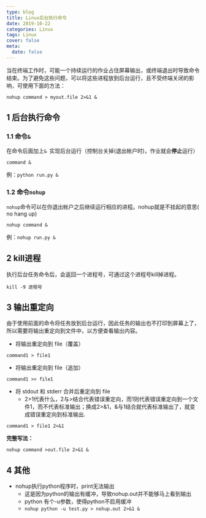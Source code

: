 ```yaml
---
type: blog
title: Linux后台执行命令
date: 2019-10-22
categories: Linux
tags: Linux
cover: false
meta:
  date: false
---
```




当在终端工作时，可能一个持续运行的作业占住屏幕输出，或终端退出时导致命令结束。为了避免这些问题，可以将这些进程放到后台运行，且不受终端关闭的影响，可使用下面的方法：

```shell
nohup command > myout.file 2>&1 &
```

<!-- more -->

## 1 后台执行命令

### 1.1 命令`&`

在命令后面加上`& `实现后台运行（控制台关掉(退出帐户时)，作业就会**停止**运行）

```
command &
```

例：`python run.py &`



### 1.2 命令`nohup`

`nohup`命令可以在你退出帐户之后继续运行相应的进程。nohup就是不挂起的意思( no hang up)

```shell
nohup command &
```

例：`nohup run.py &`



## 2 kill进程

执行后台任务命令后，会返回一个进程号，可通过这个进程号kill掉进程。

```
kill -9 进程号
```



## 3 输出重定向

由于使用前面的命令将任务放到后台运行，因此任务的输出也不打印到屏幕上了，所以需要将输出重定向到文件中，以方便查看输出内容。

- 将输出重定向到 file（覆盖）

```
command1 > file1
```

- 将输出重定向到 file（追加）

```
command1 >> file1
```

- 将 stdout 和 stderr 合并后重定向到 file
  - 2>1代表什么，2与>结合代表错误重定向，而1则代表错误重定向到一个文件1，而不代表标准输出；换成2>&1，&与1结合就代表标准输出了，就变成错误重定向到标准输出.

```
command1 > file1 2>&1
```



**完整写法：**

```
nohup command >out.file 2>&1 &
```



## 4 其他

- nohup执行python程序时，print无法输出
  - 这是因为python的输出有缓冲，导致nohup.out并不能够马上看到输出
  - python 有个-u参数，使得python不启用缓冲
  - `nohup python -u test.py > nohup.out 2>&1 &`